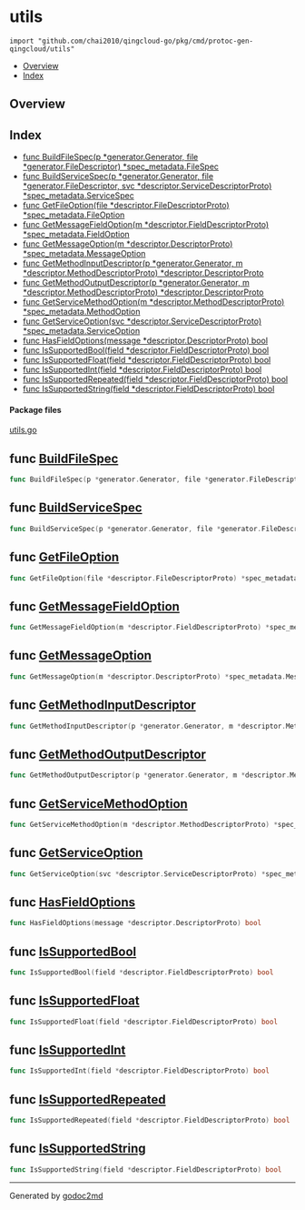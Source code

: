 

# utils
`import "github.com/chai2010/qingcloud-go/pkg/cmd/protoc-gen-qingcloud/utils"`

* [Overview](#pkg-overview)
* [Index](#pkg-index)

## <a name="pkg-overview">Overview</a>



## <a name="pkg-index">Index</a>
* [func BuildFileSpec(p *generator.Generator, file *generator.FileDescriptor) *spec_metadata.FileSpec](#BuildFileSpec)
* [func BuildServiceSpec(p *generator.Generator, file *generator.FileDescriptor, svc *descriptor.ServiceDescriptorProto) *spec_metadata.ServiceSpec](#BuildServiceSpec)
* [func GetFileOption(file *descriptor.FileDescriptorProto) *spec_metadata.FileOption](#GetFileOption)
* [func GetMessageFieldOption(m *descriptor.FieldDescriptorProto) *spec_metadata.FieldOption](#GetMessageFieldOption)
* [func GetMessageOption(m *descriptor.DescriptorProto) *spec_metadata.MessageOption](#GetMessageOption)
* [func GetMethodInputDescriptor(p *generator.Generator, m *descriptor.MethodDescriptorProto) *descriptor.DescriptorProto](#GetMethodInputDescriptor)
* [func GetMethodOutputDescriptor(p *generator.Generator, m *descriptor.MethodDescriptorProto) *descriptor.DescriptorProto](#GetMethodOutputDescriptor)
* [func GetServiceMethodOption(m *descriptor.MethodDescriptorProto) *spec_metadata.MethodOption](#GetServiceMethodOption)
* [func GetServiceOption(svc *descriptor.ServiceDescriptorProto) *spec_metadata.ServiceOption](#GetServiceOption)
* [func HasFieldOptions(message *descriptor.DescriptorProto) bool](#HasFieldOptions)
* [func IsSupportedBool(field *descriptor.FieldDescriptorProto) bool](#IsSupportedBool)
* [func IsSupportedFloat(field *descriptor.FieldDescriptorProto) bool](#IsSupportedFloat)
* [func IsSupportedInt(field *descriptor.FieldDescriptorProto) bool](#IsSupportedInt)
* [func IsSupportedRepeated(field *descriptor.FieldDescriptorProto) bool](#IsSupportedRepeated)
* [func IsSupportedString(field *descriptor.FieldDescriptorProto) bool](#IsSupportedString)


#### <a name="pkg-files">Package files</a>
[utils.go](/src/github.com/chai2010/qingcloud-go/pkg/cmd/protoc-gen-qingcloud/utils/utils.go) 





## <a name="BuildFileSpec">func</a> [BuildFileSpec](/src/target/utils.go?s=684:782#L23)
``` go
func BuildFileSpec(p *generator.Generator, file *generator.FileDescriptor) *spec_metadata.FileSpec
```


## <a name="BuildServiceSpec">func</a> [BuildServiceSpec](/src/target/utils.go?s=918:1062#L30)
``` go
func BuildServiceSpec(p *generator.Generator, file *generator.FileDescriptor, svc *descriptor.ServiceDescriptorProto) *spec_metadata.ServiceSpec
```


## <a name="GetFileOption">func</a> [GetFileOption](/src/target/utils.go?s=1951:2033#L65)
``` go
func GetFileOption(file *descriptor.FileDescriptorProto) *spec_metadata.FileOption
```


## <a name="GetMessageFieldOption">func</a> [GetMessageFieldOption](/src/target/utils.go?s=3417:3506#L109)
``` go
func GetMessageFieldOption(m *descriptor.FieldDescriptorProto) *spec_metadata.FieldOption
```


## <a name="GetMessageOption">func</a> [GetMessageOption](/src/target/utils.go?s=3055:3136#L98)
``` go
func GetMessageOption(m *descriptor.DescriptorProto) *spec_metadata.MessageOption
```


## <a name="GetMethodInputDescriptor">func</a> [GetMethodInputDescriptor](/src/target/utils.go?s=3781:3899#L120)
``` go
func GetMethodInputDescriptor(p *generator.Generator, m *descriptor.MethodDescriptorProto) *descriptor.DescriptorProto
```


## <a name="GetMethodOutputDescriptor">func</a> [GetMethodOutputDescriptor](/src/target/utils.go?s=3984:4103#L123)
``` go
func GetMethodOutputDescriptor(p *generator.Generator, m *descriptor.MethodDescriptorProto) *descriptor.DescriptorProto
```


## <a name="GetServiceMethodOption">func</a> [GetServiceMethodOption](/src/target/utils.go?s=2685:2777#L87)
``` go
func GetServiceMethodOption(m *descriptor.MethodDescriptorProto) *spec_metadata.MethodOption
```


## <a name="GetServiceOption">func</a> [GetServiceOption](/src/target/utils.go?s=2314:2404#L76)
``` go
func GetServiceOption(svc *descriptor.ServiceDescriptorProto) *spec_metadata.ServiceOption
```


## <a name="HasFieldOptions">func</a> [HasFieldOptions](/src/target/utils.go?s=1760:1822#L56)
``` go
func HasFieldOptions(message *descriptor.DescriptorProto) bool
```


## <a name="IsSupportedBool">func</a> [IsSupportedBool](/src/target/utils.go?s=4377:4442#L135)
``` go
func IsSupportedBool(field *descriptor.FieldDescriptorProto) bool
```


## <a name="IsSupportedFloat">func</a> [IsSupportedFloat](/src/target/utils.go?s=5097:5163#L161)
``` go
func IsSupportedFloat(field *descriptor.FieldDescriptorProto) bool
```


## <a name="IsSupportedInt">func</a> [IsSupportedInt](/src/target/utils.go?s=4605:4669#L146)
``` go
func IsSupportedInt(field *descriptor.FieldDescriptorProto) bool
```


## <a name="IsSupportedRepeated">func</a> [IsSupportedRepeated](/src/target/utils.go?s=4190:4259#L127)
``` go
func IsSupportedRepeated(field *descriptor.FieldDescriptorProto) bool
```


## <a name="IsSupportedString">func</a> [IsSupportedString](/src/target/utils.go?s=5372:5439#L172)
``` go
func IsSupportedString(field *descriptor.FieldDescriptorProto) bool
```







- - -
Generated by [godoc2md](http://godoc.org/github.com/davecheney/godoc2md)
